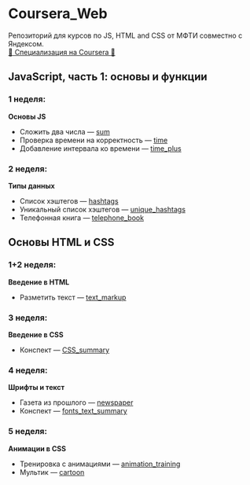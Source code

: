 # Coursera_Web
Репозиторий для курсов по JS, HTML and CSS от МФТИ совместно с Яндексом.  
[🧩 Специализация на Coursera 🧩](https://www.coursera.org/specializations/razrabotka-interfeysov)

## JavaScript, часть 1: основы и функции

### 1 неделя:
**Основы JS**
- Сложить два числа — [sum](https://github.com/r-vvch/Coursera_Web/tree/master/JS_part_1/1_week/sum "Перейти к расположению")
- Проверка времени на корректность — [time](https://github.com/r-vvch/Coursera_Web/tree/master/JS_part_1/1_week/time "Перейти к расположению")
- Добавление интервала ко времени — [time_plus](https://github.com/r-vvch/Coursera_Web/tree/master/JS_part_1/1_week/time_plus "Перейти к расположению")

### 2 неделя:
**Типы данных**
- Список хэштегов — [hashtags](https://github.com/r-vvch/Coursera_Web/tree/master/JS_part_1/2_week/hashtags "Перейти к расположению")
- Уникальный список хэштегов — [unique_hashtags](https://github.com/r-vvch/Coursera_Web/tree/master/JS_part_1/2_week/unique_hashtags "Перейти к расположению")
- Телефонная книга — [telephone_book](https://github.com/r-vvch/Coursera_Web/tree/master/JS_part_1/2_week/telephone_book "Перейти к расположению")


## Основы HTML и CSS

### 1+2 неделя:
**Введение в HTML**
- Разметить текст — [text_markup](https://github.com/r-vvch/Coursera_Web/tree/master/HTML_CSS_part_1/1+2_week/text_markup "Перейти к расположению")
  
### 3 неделя:
**Введение в CSS**
- Конспект — [CSS_summary](https://github.com/r-vvch/Coursera_Web/blob/master/HTML_CSS_part_1/3_week/CSS_summary.pdf "Перейти к расположению")

### 4 неделя:
**Шрифты и текст**
- Газета из прошлого — [newspaper](https://github.com/r-vvch/Coursera_Web/blob/master/HTML_CSS_part_1/4_week/newspaper)
- Конспект — [fonts_text_summary](https://github.com/r-vvch/Coursera_Web/blob/master/HTML_CSS_part_1/4_week/fonts_text_summary.pdf "Перейти к расположению")

### 5 неделя:
**Анимации в CSS**
- Тренировка с анимациями — [animation_training](https://github.com/r-vvch/Coursera_Web/blob/master/HTML_CSS_part_1/5_week/animation_training.html)
- Мультик — [cartoon](https://github.com/r-vvch/Coursera_Web/blob/master/HTML_CSS_part_1/5_week/cartoon)



